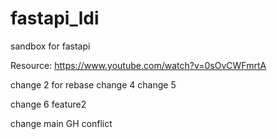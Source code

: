 # fastapi_ldi
sandbox for fastapi 

Resource: 
https://www.youtube.com/watch?v=0sOvCWFmrtA

change 2 for rebase
change 4
change 5

change 6 feature2

change main GH conflict
